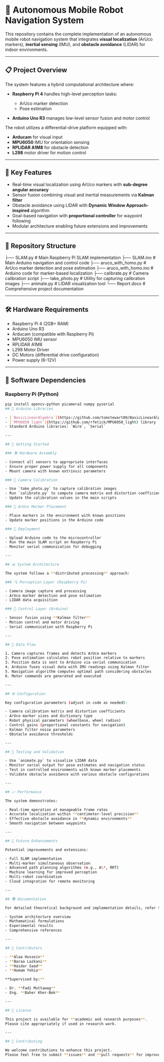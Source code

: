 # 🤖 Autonomous Mobile Robot Navigation System

This repository contains the complete implementation of an autonomous mobile robot navigation system that integrates **visual localization** (ArUco markers), **inertial sensing** (IMU), and **obstacle avoidance** (LIDAR) for indoor environments.

---

## 📋 Project Overview

The system features a hybrid computational architecture where:

- **Raspberry Pi 4** handles high-level perception tasks:  
  - ArUco marker detection  
  - Pose estimation

- **Arduino Uno R3** manages low-level sensor fusion and motor control

The robot utilizes a differential-drive platform equipped with:

- **Arducam** for visual input  
- **MPU6050** IMU for orientation sensing  
- **RPLIDAR A1M8** for obstacle detection  
- **L298** motor driver for motion control

---

## 🚀 Key Features

- Real-time visual localization using ArUco markers with **sub-degree angular accuracy**
- Sensor fusion combining visual and inertial measurements via **Kalman filter**
- Obstacle avoidance using LIDAR with **Dynamic Window Approach-inspired** algorithm
- Goal-based navigation with **proportional controller** for waypoint following
- Modular architecture enabling future extensions and improvements

---

## 📁 Repository Structure

├── SLAM.py # Main Raspberry Pi SLAM implementation
├── SLAM.ino # Main Arduino navigation and control code
├── aruco_with_homo.py # ArUco marker detection and pose estimation
├── aruco_with_homo.ino # Arduino code for marker-based localization
├── calibrate.py # Camera calibration script
├── take_photo.py # Utility for capturing calibration images
├── animate.py # LIDAR visualization tool
└── Report.docx # Comprehensive project documentation

---

## 🛠️ Hardware Requirements

- Raspberry Pi 4 (2GB+ RAM)  
- Arduino Uno R3  
- Arducam (compatible with Raspberry Pi)  
- MPU6050 IMU sensor  
- RPLIDAR A1M8  
- L298 Motor Driver  
- DC Motors (differential drive configuration)  
- Power supply (6–12V)

---

## 🔧 Software Dependencies

### Raspberry Pi (Python)

```bash
pip install opencv-python picamera2 numpy pyserial
## 🧰 Arduino Libraries

- [`BasicLinearAlgebra`](https://github.com/tomstewart89/BasicLinearAlgebra) library  
- [`MPU6050_light`](https://github.com/rfetick/MPU6050_light) library  
- Standard Arduino libraries: `Wire`, `Serial`

---

## 🎯 Getting Started

### 🛠️ Hardware Assembly

- Connect all sensors to appropriate interfaces  
- Ensure proper power supply for all components  
- Mount camera with known extrinsic parameters

### 🎥 Camera Calibration

- Use `take_photo.py` to capture calibration images  
- Run `calibrate.py` to compute camera matrix and distortion coefficients  
- Update the calibration values in the main scripts

### 🧩 ArUco Marker Placement

- Place markers in the environment with known positions  
- Update marker positions in the Arduino code

### 🚦 Deployment

- Upload Arduino code to the microcontroller  
- Run the main SLAM script on Raspberry Pi  
- Monitor serial communication for debugging

---

## 📊 System Architecture

The system follows a **distributed processing** approach:

### 🔍 Perception Layer (Raspberry Pi)

- Camera image capture and processing  
- ArUco marker detection and pose estimation  
- LIDAR data acquisition

### 🧠 Control Layer (Arduino)

- Sensor fusion using **Kalman filter**  
- Motion control and motor driving  
- Serial communication with Raspberry Pi

---

## 🔄 Data Flow

1. Camera captures frames and detects ArUco markers  
2. Pose estimation calculates robot position relative to markers  
3. Position data is sent to Arduino via serial communication  
4. Arduino fuses visual data with IMU readings using Kalman filter  
5. Navigation algorithm computes optimal path considering obstacles  
6. Motor commands are generated and executed

---

## ⚙️ Configuration

Key configuration parameters (adjust in code as needed):

- Camera calibration matrix and distortion coefficients  
- ArUco marker sizes and dictionary type  
- Robot physical parameters (wheelbase, wheel radius)  
- Control gains (proportional constants for navigation)  
- Kalman filter noise parameters  
- Obstacle avoidance thresholds

---

## 🧪 Testing and Validation

- Use `animate.py` to visualize LIDAR data  
- Monitor serial output for pose estimates and navigation status  
- Test in controlled environments with known marker placements  
- Validate obstacle avoidance with various obstacle configurations

---

## 📈 Performance

The system demonstrates:

- Real-time operation at manageable frame rates  
- Accurate localization within **centimeter-level precision**  
- Effective obstacle avoidance in **dynamic environments**  
- Smooth navigation between waypoints

---

## 🔮 Future Enhancements

Potential improvements and extensions:

- Full SLAM implementation  
- Multi-marker simultaneous observation  
- Advanced path planning algorithms (e.g., A\*, RRT)  
- Machine learning for improved perception  
- Multi-robot coordination  
- Cloud integration for remote monitoring

---

## 📚 Documentation

For detailed theoretical background and implementation details, refer to `Report.docx`, which includes:

- System architecture overview  
- Mathematical formulations  
- Experimental results  
- Comprehensive references

---

## 👥 Contributors

- **Alaa Hussein**  
- **Baraa Lazkani**  
- **Haidar Saad**  
- **Humam Yehia**

**Supervised by:**

- Dr. **Fadi Muttawag**  
- Eng. **Baher Kher-Bek**

---

## 📄 License

This project is available for **academic and research purposes**.  
Please cite appropriately if used in research work.

---

## 🤝 Contributing

We welcome contributions to enhance this project.  
Please feel free to submit **issues** and **pull requests** for improvements and bug fixes.
